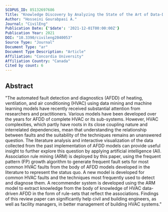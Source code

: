 ```yaml
---
SCOPUS_ID: 85132697686
Title: "Knowledge Discovery by Analyzing the State of the Art of Data-Driven Fault Detection and Diagnostics of Building HVAC"
Author: "Hosseini Gourabpasi A."
Journal: "CivilEng"
Publication Date: {'$date': '2021-12-01T00:00:00Z'}
Publication Year: 2021
DOI: "10.3390/civileng2040053"
Source Type: "Journal"
Document Type: "ar"
Document Type Description: "Article"
Affiliation: "Concordia University"
Affiliation Country: "Canada"
Cited by count: 6
---
```


## Abstract
"The automated fault detection and diagnostics (AFDD) of heating, ventilation, and air conditioning (HVAC) using data mining and machine learning models have recently received substantial attention from researchers and practitioners. Various models have been developed over the years for AFDD of complete HVAC or its sub-systems. However, HVAC complexities, which partly have roots in its close coupling nature and interrelated dependencies, mean that understanding the relationship between faults and the suitability of the techniques remains an unanswered question. The literature analysis and interactive visualization of the data collected from the past implementation of AFDD models can provide useful insight to further explore this question by applying artificial intelligence (AI). Association rule mining (ARM) is deployed by this paper, using the frequent pattern (FP) growth algorithm to generate frequent fault sets for most common HVAC faults from the body of AFDD models developed in the literature to represent the status quo. A new model is developed for common HVAC faults and the techniques most frequently used to detect and diagnose them. A recommender system is developed using the ARM model to extract knowledge from the body of knowledge of HVAC data-driven AFDD in the form of rule-sets that reflect the associations. Findings of this review paper can significantly help civil and building engineers, as well as facility managers, in better management of building HVAC systems."
